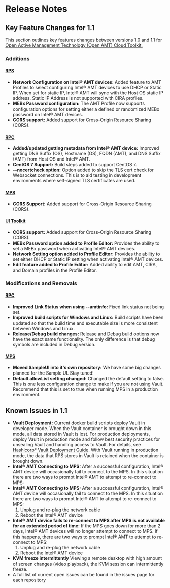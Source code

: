 # Release Notes
## Key Feature Changes for 1.1
This section outlines key features changes between versions 1.0 and 1.1 for [Open Active Management Technology (Open AMT) Cloud Toolkit.](Glossary.md#o) 

### Additions
#### [RPS](Glossary.md#r)
- **Network Configuration on Intel&reg; AMT devices:** Added feature to AMT Profiles to select configuring Intel&reg; AMT devices to use DHCP or Static IP.  When set for static IP, Intel&reg; AMT will sync with the Host OS static IP address.  Static IP Address is not supported with CIRA profiles.
- **MEBx Password configuration:** The AMT Profile now supports configuration options for setting either a defined or randomized MEBx password on Intel&reg; AMT devices.
- **CORS support:** Added support for Cross-Origin Resource Sharing (CORS).

#### [RPC](Glossary.md#r)
- **Added/updated getting metadata from Intel&reg; AMT device:** Improved getting DNS Suffix (OS), Hostname (OS), FQDN (AMT), and DNS Suffix (AMT) from Host OS and Intel&reg; AMT.
- **CentOS 7 Support:** Build steps added to support CentOS 7.
- **--nocertcheck option:** Option added to skip the TLS cert check for Websocket connections. This is to aid testing in development environments where self-signed TLS certificates are used.

#### [MPS](Glossary.md#m)
- **CORS Support:** Added support for Cross-Origin Resource Sharing (CORS).

#### [UI Toolkit](Glossary.md#u)
- **CORS support:** Added support for Cross-Origin Resource Sharing (CORS).
- **MEBx Password option added to Profile Editor:** Provides the ability to set a MEBx password when activating Intel&reg; AMT devices.
- **Network Setting option added to Profile Editor:** Provides the ability to set either DHCP or Static IP setting when activating Intel&reg; AMT devices.
- **Edit feature added to Profile Editor:** Added ability to edit AMT, CIRA, and Domain profiles in the Profile Editor.

### Modifications and Removals
#### [RPC](Glossary.md#r)
- **Improved Link Status when using --amtinfo:** Fixed link status not being set.
- **Improved build scripts for Windows and Linux:**  Build scripts have been updated so that the build time and executable size is more consistent between Windows and Linux.
- **Release/Debug build changes:** Release and Debug build options now have the exact same functionality.  The only difference is that debug symbols are included in Debug version.

#### [MPS](Glossary.md#m)
- **Moved SampleUI into it's own repository:** We have some big changes planned for the Sample UI.  Stay tuned!
- **Default allowList setting changed:** Changed the default setting to false.  This is one less configuration change to make if you are not using Vault.  Recommend that this is set to true when running MPS in a production environment.

## Known Issues in 1.1
- **Vault Deployment:** Current docker build scripts deploy Vault in developer mode. When the Vault container is brought down in this mode, all data stored in Vault is lost. For production deployments, deploy Vault in production mode and follow best security practices for unsealing Vault and handling access to Vault. For details, see [Hashicorp* Vault Deployment Guide](https://learn.hashicorp.com/tutorials/vault/deployment-guide). With Vault running in production mode, the data that RPS stores in Vault is retained when the container is brought down.
- **Intel® AMT Connecting to MPS:** After a successful configuration, Intel® AMT device will occasionally fail to connect to the MPS. In this situation there are two ways to prompt Intel® AMT to attempt to re-connect to MPS:
- **Intel&reg; AMT Connecting to MPS:** After a successful configuration, Intel&reg; AMT device will occasionally fail to connect to the MPS. In this situation there are two ways to prompt Intel&reg; AMT to attempt to re-connect to MPS:
    1.	Unplug and re-plug the network cable
    2.	Reboot the Intel&reg; AMT device
- **Intel&reg; AMT device fails to re-connect to MPS after MPS is not available for an extended period of time:** If the MPS goes down for more than 2 days, Intel&reg; AMT devices will no longer attempt to connect to MPS. If this happens, there are two ways to prompt Intel&reg; AMT to attempt to re-connect to MPS:
    1.	Unplug and re-plug the network cable
    2.	Reboot the Intel&reg; AMT device
- **KVM freeze intermittently** Viewing a remote desktop with high amount of screen changes (video playback), the KVM session can intermittently freeze.
- A full list of current open issues can be found in the issues page for each repository